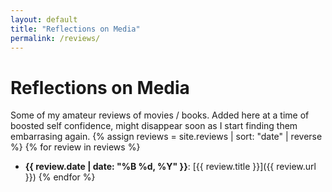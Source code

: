 ```yaml
---
layout: default
title: "Reflections on Media"
permalink: /reviews/
---
```


# Reflections on Media

Some of my amateur reviews of movies / books. Added here at a time of boosted self confidence, might disappear soon as I start finding them embarrasing again.
{% assign reviews = site.reviews | sort: "date" | reverse   %}
{% for review in reviews %}
- **{{ review.date | date: "%B %d, %Y" }}**: [{{ review.title }}]({{ review.url }})
{% endfor %}